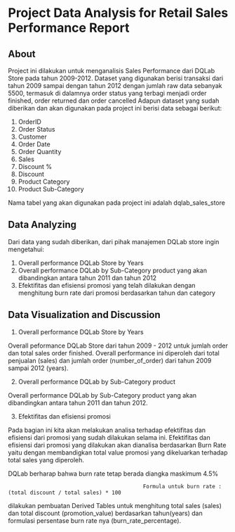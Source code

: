 # Project Data Analysis for Retail Sales Performance Report
## About

Project ini dilakukan untuk menganalisis Sales Performance dari DQLab Store pada tahun 2009-2012. Dataset yang digunakan berisi transaksi dari tahun 2009 sampai dengan tahun 2012 dengan jumlah raw data sebanyak 5500, termasuk di dalamnya order status yang terbagi menjadi order finished, order returned dan order cancelled
Adapun dataset yang sudah diberikan dan akan digunakan pada project ini berisi data sebagai berikut:
1.	OrderID
2.	Order Status
3.	Customer
4.	Order Date
5.	Order Quantity
6.	Sales
7.	Discount %
8.	Discount
9.	Product Category
10.	Product Sub-Category

Nama tabel yang akan digunakan pada project ini adalah dqlab_sales_store

## Data Analyzing

Dari data yang sudah diberikan, dari pihak manajemen DQLab store ingin mengetahui:
1. Overall performance DQLab Store by Years
2. Overall performance DQLab by Sub-Category product yang akan dibandingkan antara tahun 2011 dan tahun 2012
3. Efektifitas dan efisiensi promosi yang telah dilakukan dengan menghitung burn rate dari promosi berdasarkan tahun dan category

## Data Visualization and Discussion

1. Overall performance DQLab Store by Years

Overall peformance DQLab Store dari tahun 2009 - 2012 untuk jumlah order dan total sales order finished. Overall performance ini diperoleh dari total penjualan (sales) dan jumlah order (number_of_order) dari tahun 2009 sampai 2012 (years). 
    
2. Overall performance DQLab by Sub-Category product

Overall performance DQLab by Sub-Category product yang akan dibandingkan antara tahun 2011 dan tahun 2012.

3. Efektifitas dan efisiensi promosi

Pada bagian ini kita akan melakukan analisa terhadap efektifitas dan efisiensi dari promosi yang sudah dilakukan selama ini. Efektifitas dan efisiensi dari promosi yang dilakukan akan dianalisa berdasarkan Burn Rate yaitu dengan membandigkan total value promosi yang dikeluarkan terhadap total sales yang diperoleh.

DQLab berharap bahwa burn rate tetap berada diangka maskimum 4.5%
   
                                               Formula untuk burn rate : (total discount / total sales) * 100
dilakukan pembuatan Derived Tables untuk menghitung total sales (sales) dan total discount (promotion_value) berdasarkan tahun(years) dan formulasi persentase burn    rate nya (burn_rate_percentage).

